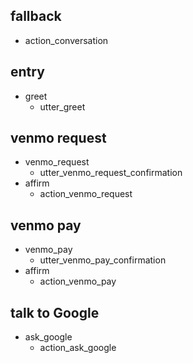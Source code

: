 ## fallback
- action_conversation

## entry
* greet
   - utter_greet

## venmo request
* venmo_request
   - utter_venmo_request_confirmation
* affirm
   - action_venmo_request

## venmo pay
* venmo_pay
   - utter_venmo_pay_confirmation
* affirm
   - action_venmo_pay

## talk to Google
* ask_google
   - action_ask_google

